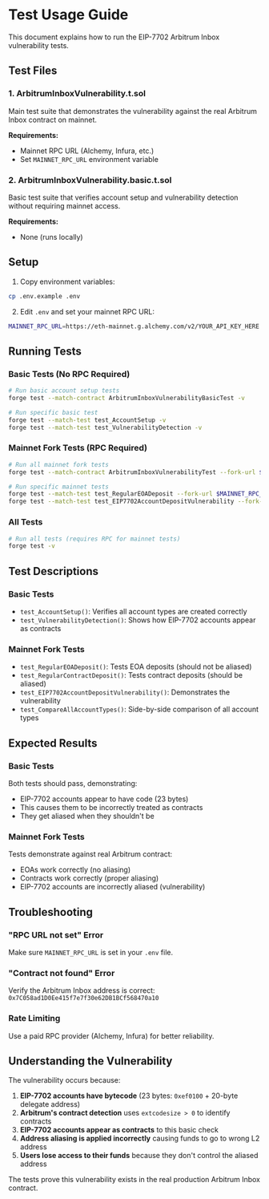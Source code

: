 # Test Usage Guide

This document explains how to run the EIP-7702 Arbitrum Inbox vulnerability tests.

## Test Files

### 1. ArbitrumInboxVulnerability.t.sol
Main test suite that demonstrates the vulnerability against the real Arbitrum Inbox contract on mainnet.

**Requirements:**
- Mainnet RPC URL (Alchemy, Infura, etc.)
- Set `MAINNET_RPC_URL` environment variable

### 2. ArbitrumInboxVulnerability.basic.t.sol
Basic test suite that verifies account setup and vulnerability detection without requiring mainnet access.

**Requirements:**
- None (runs locally)

## Setup

1. Copy environment variables:
```bash
cp .env.example .env
```

2. Edit `.env` and set your mainnet RPC URL:
```bash
MAINNET_RPC_URL=https://eth-mainnet.g.alchemy.com/v2/YOUR_API_KEY_HERE
```

## Running Tests

### Basic Tests (No RPC Required)
```bash
# Run basic account setup tests
forge test --match-contract ArbitrumInboxVulnerabilityBasicTest -v

# Run specific basic test
forge test --match-test test_AccountSetup -v
forge test --match-test test_VulnerabilityDetection -v
```

### Mainnet Fork Tests (RPC Required)
```bash
# Run all mainnet fork tests
forge test --match-contract ArbitrumInboxVulnerabilityTest --fork-url $MAINNET_RPC_URL -v

# Run specific mainnet tests
forge test --match-test test_RegularEOADeposit --fork-url $MAINNET_RPC_URL -v
forge test --match-test test_EIP7702AccountDepositVulnerability --fork-url $MAINNET_RPC_URL -v
```

### All Tests
```bash
# Run all tests (requires RPC for mainnet tests)
forge test -v
```

## Test Descriptions

### Basic Tests
- `test_AccountSetup()`: Verifies all account types are created correctly
- `test_VulnerabilityDetection()`: Shows how EIP-7702 accounts appear as contracts

### Mainnet Fork Tests
- `test_RegularEOADeposit()`: Tests EOA deposits (should not be aliased)
- `test_RegularContractDeposit()`: Tests contract deposits (should be aliased)
- `test_EIP7702AccountDepositVulnerability()`: Demonstrates the vulnerability
- `test_CompareAllAccountTypes()`: Side-by-side comparison of all account types

## Expected Results

### Basic Tests
Both tests should pass, demonstrating:
- EIP-7702 accounts appear to have code (23 bytes)
- This causes them to be incorrectly treated as contracts
- They get aliased when they shouldn't be

### Mainnet Fork Tests
Tests demonstrate against real Arbitrum contract:
- EOAs work correctly (no aliasing)
- Contracts work correctly (proper aliasing)
- EIP-7702 accounts are incorrectly aliased (vulnerability)

## Troubleshooting

### "RPC URL not set" Error
Make sure `MAINNET_RPC_URL` is set in your `.env` file.

### "Contract not found" Error
Verify the Arbitrum Inbox address is correct: `0x7C058ad1D0Ee415f7e7f30e62DB1BCf568470a10`

### Rate Limiting
Use a paid RPC provider (Alchemy, Infura) for better reliability.

## Understanding the Vulnerability

The vulnerability occurs because:

1. **EIP-7702 accounts have bytecode** (23 bytes: `0xef0100` + 20-byte delegate address)
2. **Arbitrum's contract detection** uses `extcodesize > 0` to identify contracts
3. **EIP-7702 accounts appear as contracts** to this basic check
4. **Address aliasing is applied incorrectly** causing funds to go to wrong L2 address
5. **Users lose access to their funds** because they don't control the aliased address

The tests prove this vulnerability exists in the real production Arbitrum Inbox contract.
